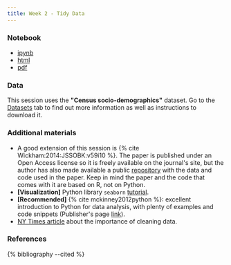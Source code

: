 ```yaml
---
title: Week 2 - Tidy Data
---
```


### Notebook

- [ipynb](../content/labs/lab_02.ipynb)
- [html](../content/labs/lab_02.html)
- [pdf](../content/labs/lab_02.pdf)

### Data

This session uses the **"Census socio-demographics"** dataset. Go to the
[Datasets](../datasets.html) tab to find out more information as well as instructions to
download it.

### Additional materials

* A good extension of this session is {% cite Wickham:2014:JSSOBK:v59i10 %}. The
  paper is published under an Open Access license so it is freely available on
  the journal's site, but the author has also made available a public
  [repository](https://github.com/hadley/tidy-data) with the data and code
  used in the paper. Keep in mind the paper and the code that comes with it
  are based on R, not on Python.
* **[Visualization]** Python library `seaborn`
  [tutorial](http://stanford.edu/~mwaskom/software/seaborn/tutorial.html).
* **[Recommended]** {% cite mckinney2012python %}: excellent introduction to 
  Python for data analysis, with plenty of examples and code snippets
  (Publisher's page [link](http://shop.oreilly.com/product/0636920023784.do)).
* [NY Times
  article](http://www.nytimes.com/2014/08/18/technology/for-big-data-scientists-hurdle-to-insights-is-janitor-work.html?_r=0) about the importance of cleaning data.

### References

{% bibliography --cited %}


